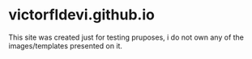 # victorfldevi.github.io

This site was created just for testing pruposes, i do not own any of the images/templates presented on it.
